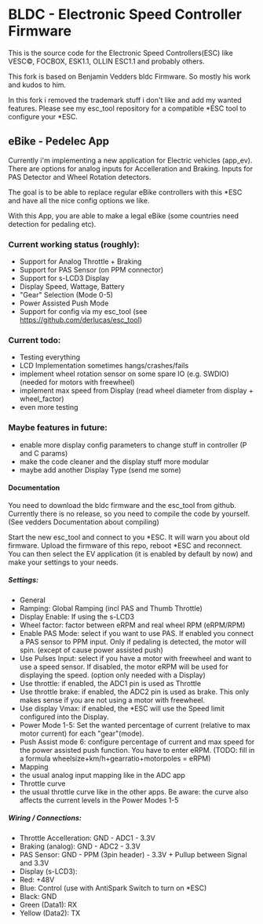 # BLDC - Electronic Speed Controller Firmware

This is the source code for the Electronic Speed Controllers(ESC) like
VESC&copy;, FOCBOX, ESK1.1, OLLIN ESC1.1 and probably others.

This fork is based on Benjamin Vedders bldc Firmware. So mostly his work and
kudos to him.


In this fork i removed the trademark stuff i don't like and add my wanted
features. Please see my esc_tool repository for a compatible \*ESC tool to
configure your \*ESC.


## eBike - Pedelec App

Currently i'm implementing a new application for Electric vehicles (app_ev).
There are options for analog inputs for Accelleration and Braking.
Inputs for PAS Detector and Wheel Rotation detectors.

The goal is to be able to replace regular eBike controllers with this \*ESC and
have all the nice config options we like.

With this App, you are able to make a legal eBike (some countries need detection
for pedaling etc).


### Current working status (roughly):
 - Support for Analog Throttle + Braking
 - Support for PAS Sensor (on PPM connector)
 - Support for s-LCD3 Display
  - Display Speed, Wattage, Battery
  - "Gear" Selection (Mode 0-5)
  - Power Assisted Push Mode
 - Support for config via my esc_tool (see https://github.com/derlucas/esc_tool)


### Current todo:
 - Testing everything
 - LCD Implementation sometimes hangs/crashes/fails
 - implement wheel rotation sensor on some spare IO (e.g. SWDIO) (needed for motors with freewheel)
 - implement max speed from Display (read wheel diameter from display + wheel_factor)
 - even more testing


### Maybe features in future:
 - enable more display config parameters to change stuff in controller (P and C params)
 - make the code cleaner and the display stuff more modular
 - maybe add another Display Type (send me some)


#### Documentation

You need to download the bldc firmware and the esc_tool from github.
Currently there is no release, so you need to compile the code by yourself. (See vedders Documentation about compiling)

Start the new esc_tool and connect to you \*ESC. It will warn you about old firmware. Upload the firmware of this repo, reboot \*ESC and reconnect.
You can then select the EV application (it is enabled by default by now) and make your settings to your needs.


##### Settings:

- General
 - Ramping: Global Ramping (incl PAS and Thumb Throttle)
 - Display Enable: If using the s-LCD3
 - Wheel factor: factor between eRPM and real wheel RPM (eRPM/RPM)
 - Enable PAS Mode: select if you want to use PAS. If enabled you connect a PAS sensor to PPM input. Only if pedaling is detected, the motor will spin. (except of cause power assisted push)
 - Use Pulses Input: select if you have a motor with freewheel and want to use a speed sensor. If disabled, the motor eRPM will be used for displaying the speed. (option only needed with a Display)
 - Use throttle: if enabled, the ADC1 pin is used as Throttle
 - Use throttle brake: if enabled, the ADC2 pin is used as brake. This only makes sense if you are not using a motor with freewheel.
 - Use display Vmax: if enabled, the \*ESC will use the Speed limit configured into the Display.
 - Power Mode 1-5:
   Set the wanted percentage of current (relative to max motor current) for each "gear"(mode).
 - Push Assist mode 6: configure percentage of current and max speed for the power assisted push function. You have to enter eRPM. (TODO: fill in a formula wheelsize+km/h+gearratio+motorpoles = eRPM)
- Mapping
 - the usual analog input mapping like in the ADC app
- Throttle curve
 - the usual throttle curve like in the other apps.
   Be aware: the curve also affects the current levels in the Power Modes 1-5

##### Wiring / Connections:

- Throttle Accelleration: GND - ADC1 - 3.3V
- Braking (analog): GND - ADC2 - 3.3V
- PAS Sensor: GND - PPM (3pin header) - 3.3V + Pullup between Signal and 3.3V
- Display (s-LCD3):
 - Red: +48V
 - Blue: Control (use with AntiSpark Switch to turn on \*ESC)
 - Black: GND
 - Green (Data1): RX
 - Yellow (Data2): TX
